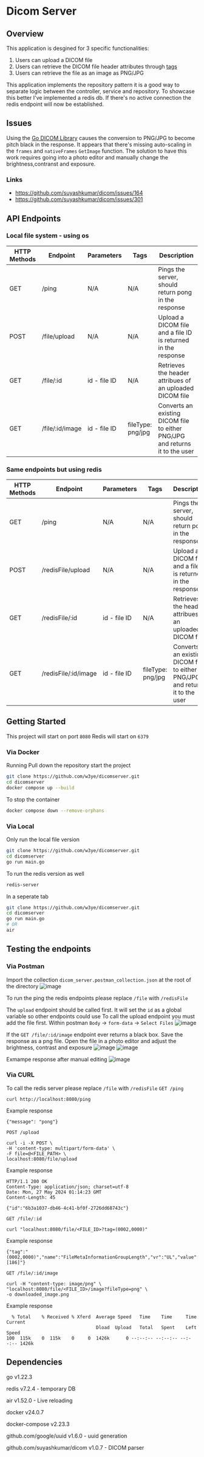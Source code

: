 # Dicom Server

## Overview
This application is desgined for 3 specific functionalities:
1. Users can upload a DICOM file
2. Users can retrieve the DICOM file header attributes through [tags](https://www.dicomlibrary.com/dicom/dicom-tags/)
3. Users can retrieve the file as an image as PNG/JPG

This application implements the repository pattern it is a good way to separate logic between the controller, service and repository.
To showcase this better I've implemented a redis db.
If there's no active connection the redis endpoint will now be established.

## Issues
Using the [Go DICOM Library](https://github.com/suyashkumar/dicom) causes the conversion to PNG/JPG to become pitch black in the response.
It appears that there's missing auto-scaling in the `frames` and `nativeFrames` `GetImage` function.
The solution to have this work requires going into a photo editor and manually change the brightness,contranst and exposure.
### Links
- https://github.com/suyashkumar/dicom/issues/164
- https://github.com/suyashkumar/dicom/issues/301
   
## API Endpoints
### Local file system - using os
| HTTP Methods | Endpoint | Parameters | Tags | Description |
| ---- | ---- | ---- | ---- | ---- |
| GET | /ping | N/A | N/A | Pings the server, should return pong in the response |
| POST | /file/upload | N/A | N/A | Upload a DICOM file and a file ID is returned in the response |
| GET | /file/:id | id - file ID | N/A | Retrieves the header attribues of an uploaded DICOM file |
| GET | /file/:id/image | id - file ID | fileType: png/jpg | Converts an existing DICOM file to either PNG/JPG and returns it to the user |
### Same endpoints but using redis
| HTTP Methods | Endpoint | Parameters | Tags | Description |
| ---- | ---- | ---- | ---- | ---- |
| GET | /ping | N/A | N/A | Pings the server, should return pong in the response |
| POST | /redisFile/upload | N/A | N/A | Upload a DICOM file and a file ID is returned in the response |
| GET | /redisFile/:id | id - file ID | N/A | Retrieves the header attribues of an uploaded DICOM file |
| GET | /redisFile/:id/image | id - file ID | fileType: png/jpg | Converts an existing DICOM file to either PNG/JPG and returns it to the user |

## Getting Started
This project will start on port `8080`
Redis will start on `6379`
### Via Docker
Running
Pull down the repository start the project
```bash
git clone https://github.com/w3ye/dicomserver.git
cd dicomserver
docker compose up --build
```
To stop the container
```bash
docker compose down --remove-orphans
```
### Via Local
Only run the local file version
```bash
git clone https://github.com/w3ye/dicomserver.git
cd dicomserver
go run main.go
```
To run the redis version as well
```bash
redis-server
```
In a seperate tab
```bash
git clone https://github.com/w3ye/dicomserver.git
cd dicomserver
go run main.go
# OR
air
```
## Testing the endpoints
### Via Postman
Import the collection `dicom_server.postman_collection.json` at the root of the directory
![image](https://github.com/w3ye/dicomserver/assets/33244107/be168003-88aa-470f-8314-8fb5ede0879c)

To run the ping the redis endpoints please replace `/file` with `/redisFile`

The `upload` endpoint should be called first. It will set the `id` as a global variable so other endpoints could use
To call the upload endpoint you must add the file first. Within postman `Body` -> `form-data` -> `Select Files`
![image](https://github.com/w3ye/dicomserver/assets/33244107/d44c27ae-180d-45a3-8eae-029addf1e526)

If the `GET /file/:id/image` endpoint ever returns a black box. Save the response as a png file. Open the file in a photo editor and adjust the brightness, contrast and exposure
![image](https://github.com/w3ye/dicomserver/assets/33244107/2ab81ea2-4605-45e0-a475-6e059a79eaa1)
![image](https://github.com/w3ye/dicomserver/assets/33244107/fe8300bb-51ff-4b6f-b46f-cda6989ac388)

Exmampe response after manual editing
![image](https://github.com/w3ye/dicomserver/assets/33244107/fb24ec90-f535-48a5-8270-7caf9a69f85f)

### Via CURL
To call the redis server please replace `/file` with `/redisFile`
`GET /ping`
```curl
curl http://localhost:8080/ping
```
Example response 
```
{"message": "pong"}
```

`POST /upload`
```curl
curl -i -X POST \
-H 'content-type: multipart/form-data' \
-F file=@<FILE_PATH> \
localhost:8080/file/upload
```
Example response
```
HTTP/1.1 200 OK
Content-Type: application/json; charset=utf-8
Date: Mon, 27 May 2024 01:14:23 GMT
Content-Length: 45

{"id":"6b3a1037-db46-4c41-bf0f-2726dd68743c"}
```

`GET /file/:id`
```
curl "localhost:8080/file/<FILE_ID>?tag=(0002,0000)"
```
Example response
```
{"tag":"(0002,0000)","name":"FileMetaInformationGroupLength","vr":"UL","value":"[186]"}
```

`GET /file/:id/image`
```
curl -H "content-type: image/png" \
"localhost:8080/file/<FILE_ID>/image?fileType=png" \
-o downloaded_image.png
```
Example response
```
  % Total    % Received % Xferd  Average Speed   Time    Time     Time  Current
                                 Dload  Upload   Total   Spent    Left  Speed
100  115k    0  115k    0     0  1426k      0 --:--:-- --:--:-- --:--:-- 1426k
```

## Dependencies
go v1.22.3

redis v7.2.4 - temporary DB

air v1.52.0 - Live reloading

docker v24.0.7

docker-compose v2.23.3

github.com/google/uuid v1.6.0 - uuid generation

github.com/suyashkumar/dicom v1.0.7 - DICOM parser
